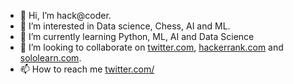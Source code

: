 - 👋 Hi, I’m hack@coder.
- 👀 I’m interested in Data science, Chess, AI and ML.
- 🌱 I’m currently learning Python, ML, AI and Data Science
- 💞️ I’m looking to collaborate on [twitter.com](https://twitter.com/schawnnahj), [hackerrank.com](https://www.hackerrank.com/schawnnarm?hr_r=1) and [sololearn.com](https://www.sololearn.com/profile/20771037).
- 📫 How to reach me [twitter.com/](https://twitter.com/schawnnahj)

<!---
schawnnahthecoder/schawnnahthecoder is a ✨ special ✨ repository because its `README.md` (this file) appears on your GitHub profile.
You can click the Preview link to take a look at your changes.
--->
